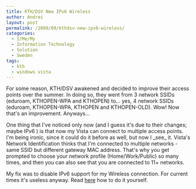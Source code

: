```yaml
---
title: KTH/DSV New IPv6 Wireless
author: Andrei
layout: post
permalink: /2009/09/kthdsv-new-ipv6-wireless/
categories:
  - I/Me/My
  - Information Technology
  - Solution
  - Sweden
tags:
  - kth
  - windows vista
---
```

For some reason, KTH/DSV awakened and decided to improve their access points over the summer. In doing so, they went from 3 network SSIDs (eduroam, KTHOPEN-WPA and KTHOPEN) to... yes, 4 network SSIDs (eduroam, KTHOPEN-WPA, KTHOPEN and KTHOPEN-OLD). Wow! Now that's an improvement. Anyways...

One thing that I've noticed only now (and I guess it's due to their changes; maybe IPv6 ) is that now my Vista can connect to multiple access points. I'm being ironic, since it could do it before as well, but now I \_see\_ it. Vista's Network Identification thinks that I'm connected to multiple networks -  same SSID but different gateway MAC address. That's why you get prompted to choose your network profile (Home/Work/Public) so many times, and then you can also see that you are connected to 11+ networks.

My fix was to disable IPv6 support for my Wireless connection. For current times it's useless anyway. Read [here][1] how to do it yourself.

 [1]: http://www.mydigitallife.info/2007/09/09/disable-and-turn-off-ipv6-support-in-vista/